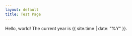 ```yaml
---
layout: default
title: Test Page
---
```

Hello, world! The current year is {{ site.time | date: "%Y" }}.
